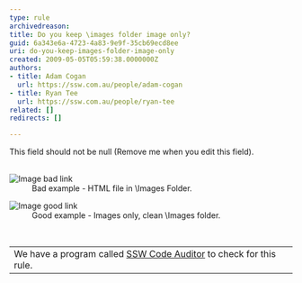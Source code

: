 ```yaml
---
type: rule
archivedreason: 
title: Do you keep \images folder image only?
guid: 6a343e6a-4723-4a83-9e9f-35cb69ecd8ee
uri: do-you-keep-images-folder-image-only
created: 2009-05-05T05:59:38.0000000Z
authors:
- title: Adam Cogan
  url: https://ssw.com.au/people/adam-cogan
- title: Ryan Tee
  url: https://ssw.com.au/people/ryan-tee
related: []
redirects: []

---
```



This field should not be null (Remove me when you edit this field).
<br><excerpt class='endintro'></excerpt><br>
<dl class="badImage">
<dt><img style="border-bottom&#58;0px solid;border-left&#58;0px solid;border-top&#58;0px solid;border-right&#58;0px solid;" border="0" alt="Image bad link" src="/Standards/SoftwareDevelopment/RulesToBetterDotNETProjects/PublishingImages/OnlyImageBad.gif" /> 
<dd>Bad example - HTML file in \Images Folder.</dd></dl>
<dl class="goodImage">
<dt><img style="border-bottom&#58;0px solid;border-left&#58;0px solid;border-top&#58;0px solid;border-right&#58;0px solid;" border="0" alt="Image good link" src="/Standards/SoftwareDevelopment/RulesToBetterDotNETProjects/PublishingImages/OnlyImageGood.gif" /> 
<dd>Good example - Images only, clean \Images folder.</dd></dl>
<p>&#160;</p>
<table id="table30" class="clsSSWProductTable" cellspacing="2" summary="Code Auditor" cellpadding="2">
<tbody>
<tr>
<td>We have a program called <a href="http&#58;//www.ssw.com.au/ssw/CodeAuditor/Default.aspx">SSW Code Auditor</a> to check for this rule.</td></tr></tbody></table>


